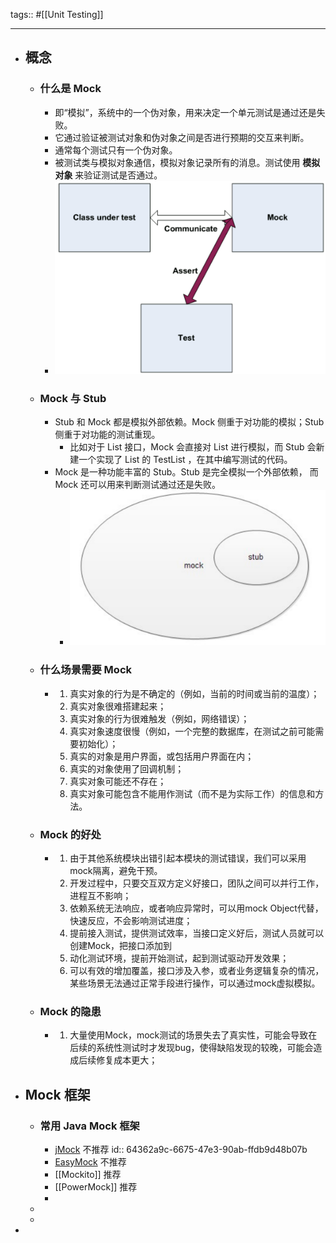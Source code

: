 tags:: #[[Unit Testing]]

- ---
- ## 概念
	- ### 什么是 Mock
		- 即“模拟”，系统中的一个伪对象，用来决定一个单元测试是通过还是失败。
		- 它通过验证被测试对象和伪对象之间是否进行预期的交互来判断。
		- 通常每个测试只有一个伪对象。
		- 被测试类与模拟对象通信，模拟对象记录所有的消息。测试使用 **模拟对象** 来验证测试是否通过。
		- ![image.png](../assets/image_1681271182446_0.png)
	- ### Mock 与 Stub
		- Stub 和 Mock 都是模拟外部依赖。Mock 侧重于对功能的模拟；Stub 侧重于对功能的测试重现。
			- 比如对于 List 接口，Mock 会直接对 List 进行模拟，而 Stub 会新建一个实现了 List 的 TestList ，在其中编写测试的代码。
		- Mock 是一种功能丰富的 Stub。Stub 是完全模拟一个外部依赖， 而 Mock 还可以用来判断测试通过还是失败。
			- ![image.png](../assets/image_1681286834324_0.png)
	- ### 什么场景需要 Mock
		- 1. 真实对象的行为是不确定的（例如，当前的时间或当前的温度）；
		  2. 真实对象很难搭建起来；
		  3. 真实对象的行为很难触发（例如，网络错误）；
		  4. 真实对象速度很慢（例如，一个完整的数据库，在测试之前可能需要初始化）；
		  5. 真实的对象是用户界面，或包括用户界面在内；
		  6. 真实的对象使用了回调机制；
		  7. 真实对象可能还不存在；
		  8. 真实对象可能包含不能用作测试（而不是为实际工作）的信息和方法。
	- ### Mock 的好处
		- 1. 由于其他系统模块出错引起本模块的测试错误，我们可以采用mock隔离，避免干预。
		  2. 开发过程中，只要交互双方定义好接口，团队之间可以并行工作，进程互不影响；
		  3. 依赖系统无法响应，或者响应异常时，可以用mock Object代替，快速反应，不会影响测试进度；
		  4. 提前接入测试，提供测试效率，当接口定义好后，测试人员就可以创建Mock，把接口添加到
		  5. 动化测试环境，提前开始测试，起到测试驱动开发效果；
		  6. 可以有效的增加覆盖，接口涉及入参，或者业务逻辑复杂的情况，某些场景无法通过正常手段进行操作，可以通过mock虚拟模拟。
	- ### Mock 的隐患
		- 1. 大量使用Mock，mock测试的场景失去了真实性，可能会导致在后续的系统性测试时才发现bug，使得缺陷发现的较晚，可能会造成后续修复成本更大；
- ## Mock 框架
	- ### 常用 Java Mock 框架
		- [jMock](http://jmock.org/) 不推荐
		  id:: 64362a9c-6675-47e3-90ab-ffdb9d48b07b
		- [EasyMock](https://easymock.org/) 不推荐
		- [[Mockito]] 推荐
		- [[PowerMock]] 推荐
		-
	-
	-
-